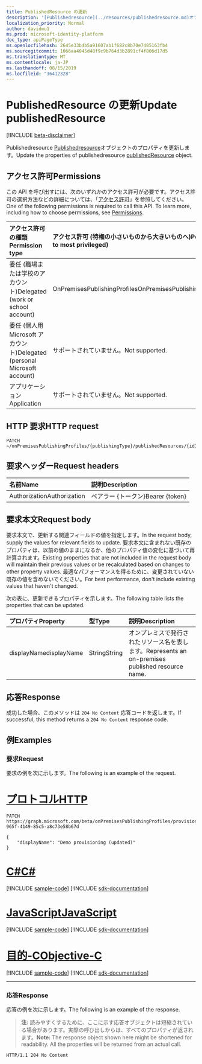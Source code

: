 ```yaml
---
title: PublishedResource の更新
description: '[Publishedresource](../resources/publishedresource.md)オブジェクトのプロパティを更新します。'
localization_priority: Normal
author: davidmu1
ms.prod: microsoft-identity-platform
doc_type: apiPageType
ms.openlocfilehash: 2645e33b4b5a91607ab1f682c8b70e7485163fb4
ms.sourcegitcommit: 1066aa4045d48f9c9b764d3b2891cf4f806d17d5
ms.translationtype: MT
ms.contentlocale: ja-JP
ms.lasthandoff: 08/15/2019
ms.locfileid: "36412328"
---
```

# <a name="update-publishedresource"></a><span data-ttu-id="379bb-103">PublishedResource の更新</span><span class="sxs-lookup"><span data-stu-id="379bb-103">Update publishedResource</span></span>

[!INCLUDE [beta-disclaimer](../../includes/beta-disclaimer.md)]

<span data-ttu-id="379bb-104">Publishedresource [Publishedresource](../resources/publishedresource.md)オブジェクトのプロパティを更新します。</span><span class="sxs-lookup"><span data-stu-id="379bb-104">Update the properties of publishedresource  [publishedResource](../resources/publishedresource.md) object.</span></span>

## <a name="permissions"></a><span data-ttu-id="379bb-105">アクセス許可</span><span class="sxs-lookup"><span data-stu-id="379bb-105">Permissions</span></span>

<span data-ttu-id="379bb-p101">この API を呼び出すには、次のいずれかのアクセス許可が必要です。アクセス許可の選択方法などの詳細については、「[アクセス許可](/graph/permissions-reference)」を参照してください。</span><span class="sxs-lookup"><span data-stu-id="379bb-p101">One of the following permissions is required to call this API. To learn more, including how to choose permissions, see [Permissions](/graph/permissions-reference).</span></span>

| <span data-ttu-id="379bb-108">アクセス許可の種類</span><span class="sxs-lookup"><span data-stu-id="379bb-108">Permission type</span></span>                        | <span data-ttu-id="379bb-109">アクセス許可 (特権の小さいものから大きいものへ)</span><span class="sxs-lookup"><span data-stu-id="379bb-109">Permissions (from least to most privileged)</span></span> |
|:--------------------------------------|:---------------------------------------------------------|
| <span data-ttu-id="379bb-110">委任 (職場または学校のアカウント)</span><span class="sxs-lookup"><span data-stu-id="379bb-110">Delegated (work or school account)</span></span>     | <span data-ttu-id="379bb-111">OnPremisesPublishingProfiles</span><span class="sxs-lookup"><span data-stu-id="379bb-111">OnPremisesPublishingProfiles.ReadWrite.All</span></span> |
| <span data-ttu-id="379bb-112">委任 (個人用 Microsoft アカウント)</span><span class="sxs-lookup"><span data-stu-id="379bb-112">Delegated (personal Microsoft account)</span></span> | <span data-ttu-id="379bb-113">サポートされていません。</span><span class="sxs-lookup"><span data-stu-id="379bb-113">Not supported.</span></span> |
| <span data-ttu-id="379bb-114">アプリケーション</span><span class="sxs-lookup"><span data-stu-id="379bb-114">Application</span></span>                            | <span data-ttu-id="379bb-115">サポートされていません。</span><span class="sxs-lookup"><span data-stu-id="379bb-115">Not supported.</span></span> |

## <a name="http-request"></a><span data-ttu-id="379bb-116">HTTP 要求</span><span class="sxs-lookup"><span data-stu-id="379bb-116">HTTP request</span></span>

<!-- { "blockType": "ignored" } -->

```http
PATCH ~/onPremisesPublishingProfiles/{publishingType}/publishedResources/{id1}
```

## <a name="request-headers"></a><span data-ttu-id="379bb-117">要求ヘッダー</span><span class="sxs-lookup"><span data-stu-id="379bb-117">Request headers</span></span>

| <span data-ttu-id="379bb-118">名前</span><span class="sxs-lookup"><span data-stu-id="379bb-118">Name</span></span>       | <span data-ttu-id="379bb-119">説明</span><span class="sxs-lookup"><span data-stu-id="379bb-119">Description</span></span>|
|:-----------|:-----------|
| <span data-ttu-id="379bb-120">Authorization</span><span class="sxs-lookup"><span data-stu-id="379bb-120">Authorization</span></span> | <span data-ttu-id="379bb-121">ベアラー {トークン}</span><span class="sxs-lookup"><span data-stu-id="379bb-121">Bearer {token}</span></span> |

## <a name="request-body"></a><span data-ttu-id="379bb-122">要求本文</span><span class="sxs-lookup"><span data-stu-id="379bb-122">Request body</span></span>

<span data-ttu-id="379bb-123">要求本文で、更新する関連フィールドの値を指定します。</span><span class="sxs-lookup"><span data-stu-id="379bb-123">In the request body, supply the values for relevant fields to update.</span></span> <span data-ttu-id="379bb-124">要求本文に含まれない既存のプロパティは、以前の値のままになるか、他のプロパティ値の変化に基づいて再計算されます。</span><span class="sxs-lookup"><span data-stu-id="379bb-124">Existing properties that are not included in the request body will maintain their previous values or be recalculated based on changes to other property values.</span></span> <span data-ttu-id="379bb-125">最適なパフォーマンスを得るために、変更されていない既存の値を含めないでください。</span><span class="sxs-lookup"><span data-stu-id="379bb-125">For best performance, don't include existing values that haven't changed.</span></span>

<span data-ttu-id="379bb-126">次の表に、更新できるプロパティを示します。</span><span class="sxs-lookup"><span data-stu-id="379bb-126">The following table lists the properties that can be updated.</span></span>

| <span data-ttu-id="379bb-127">プロパティ</span><span class="sxs-lookup"><span data-stu-id="379bb-127">Property</span></span>     | <span data-ttu-id="379bb-128">型</span><span class="sxs-lookup"><span data-stu-id="379bb-128">Type</span></span>        | <span data-ttu-id="379bb-129">説明</span><span class="sxs-lookup"><span data-stu-id="379bb-129">Description</span></span> |
|:-------------|:------------|:------------|
|<span data-ttu-id="379bb-130">displayName</span><span class="sxs-lookup"><span data-stu-id="379bb-130">displayName</span></span>|<span data-ttu-id="379bb-131">String</span><span class="sxs-lookup"><span data-stu-id="379bb-131">String</span></span>|<span data-ttu-id="379bb-132">オンプレミスで発行されたリソース名を表します。</span><span class="sxs-lookup"><span data-stu-id="379bb-132">Represents an on-premises published resource name.</span></span>|

## <a name="response"></a><span data-ttu-id="379bb-133">応答</span><span class="sxs-lookup"><span data-stu-id="379bb-133">Response</span></span>

<span data-ttu-id="379bb-134">成功した場合、このメソッドは `204 No Content` 応答コードを返します。</span><span class="sxs-lookup"><span data-stu-id="379bb-134">If successful, this method returns a `204 No Content` response code.</span></span>

## <a name="examples"></a><span data-ttu-id="379bb-135">例</span><span class="sxs-lookup"><span data-stu-id="379bb-135">Examples</span></span>

### <a name="request"></a><span data-ttu-id="379bb-136">要求</span><span class="sxs-lookup"><span data-stu-id="379bb-136">Request</span></span>

<span data-ttu-id="379bb-137">要求の例を次に示します。</span><span class="sxs-lookup"><span data-stu-id="379bb-137">The following is an example of the request.</span></span>

# <a name="httptabhttp"></a>[<span data-ttu-id="379bb-138">プロトコル</span><span class="sxs-lookup"><span data-stu-id="379bb-138">HTTP</span></span>](#tab/http)
<!-- {
  "blockType": "request",
  "name": "update_publishedresource"
}-->

```http
PATCH https://graph.microsoft.com/beta/onPremisesPublishingProfiles/provisioning/publishedResources/1234b780-965f-4149-85c5-a8c73e58b67d

{
    "displayName": "Demo provisioning (updated)"
}
```
# <a name="ctabcsharp"></a>[<span data-ttu-id="379bb-139">C#</span><span class="sxs-lookup"><span data-stu-id="379bb-139">C#</span></span>](#tab/csharp)
[!INCLUDE [sample-code](../includes/snippets/csharp/update-publishedresource-csharp-snippets.md)]
[!INCLUDE [sdk-documentation](../includes/snippets/snippets-sdk-documentation-link.md)]

# <a name="javascripttabjavascript"></a>[<span data-ttu-id="379bb-140">JavaScript</span><span class="sxs-lookup"><span data-stu-id="379bb-140">JavaScript</span></span>](#tab/javascript)
[!INCLUDE [sample-code](../includes/snippets/javascript/update-publishedresource-javascript-snippets.md)]
[!INCLUDE [sdk-documentation](../includes/snippets/snippets-sdk-documentation-link.md)]

# <a name="objective-ctabobjc"></a>[<span data-ttu-id="379bb-141">目的-C</span><span class="sxs-lookup"><span data-stu-id="379bb-141">Objective-C</span></span>](#tab/objc)
[!INCLUDE [sample-code](../includes/snippets/objc/update-publishedresource-objc-snippets.md)]
[!INCLUDE [sdk-documentation](../includes/snippets/snippets-sdk-documentation-link.md)]

---


### <a name="response"></a><span data-ttu-id="379bb-142">応答</span><span class="sxs-lookup"><span data-stu-id="379bb-142">Response</span></span>

<span data-ttu-id="379bb-143">応答の例を次に示します。</span><span class="sxs-lookup"><span data-stu-id="379bb-143">The following is an example of the response.</span></span>

> <span data-ttu-id="379bb-p103">**注:** 読みやすくするために、ここに示す応答オブジェクトは短縮されている場合があります。実際の呼び出しからは、すべてのプロパティが返されます。</span><span class="sxs-lookup"><span data-stu-id="379bb-p103">**Note:** The response object shown here might be shortened for readability. All the properties will be returned from an actual call.</span></span>

<!-- {
  "blockType": "response",
  "truncated": true,
  "@odata.type": "microsoft.graph.publishedResource"
} -->

```http
HTTP/1.1 204 No Content
```

<!-- uuid: 16cd6b66-4b1a-43a1-adaf-3a886856ed98
2019-02-04 14:57:30 UTC -->
<!-- {
  "type": "#page.annotation",
  "description": "Update publishedresource",
  "keywords": "",
  "section": "documentation",
  "tocPath": ""
}-->
